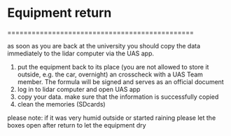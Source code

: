 # Equipment return
==============================================

as soon as you are back at the university you should copy the data immediately to the lidar computer via the UAS app.

  1. put the equipment back to its place (you are not allowed to store it outside, e.g. the car, overnight) an crosscheck with a UAS Team member. The formula will be signed and serves as an official document 
  2. log in to lidar computer and open UAS app
  3. copy your data. make sure that the information is successfully copied
  4. clean the memories (SDcards)
  
  please note: if it was very humid outside or started raining please let the boxes open after return to let the equipment dry
  
  
